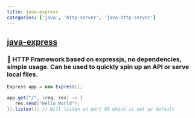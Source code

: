 ```yaml
---
title: java-express
categories: ['java', 'http-server', 'java-http-server']
---
```

## [java-express](https://github.com/Simonwep/java-express)

### 🧪 HTTP Framework  based on expressjs, no dependencies, simple usage. Can be used to quickly spin up an API or serve local files.

```java
Express app = new Express();

app.get("/", (req, res) -> {
   res.send("Hello World");
}).listen(); // Will listen on port 80 which is set as default
```

